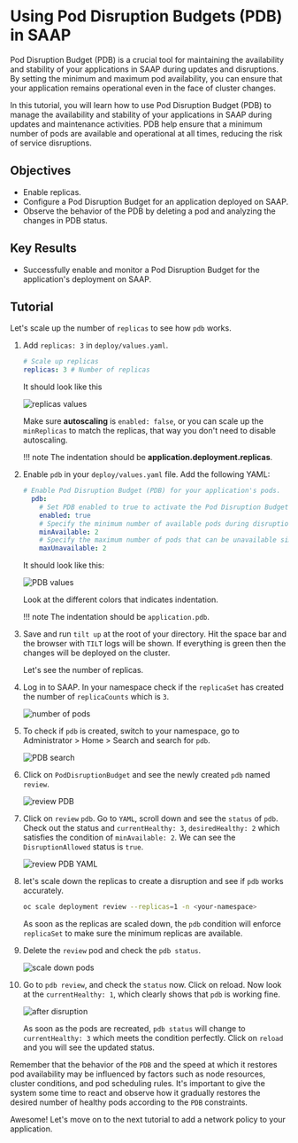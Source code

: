# Using Pod Disruption Budgets (PDB) in SAAP

Pod Disruption Budget (PDB) is a crucial tool for maintaining the availability and stability of your applications in SAAP during updates and disruptions. By setting the minimum and maximum pod availability, you can ensure that your application remains operational even in the face of cluster changes.

In this tutorial, you will learn how to use Pod Disruption Budget (PDB) to manage the availability and stability of your applications in SAAP during updates and maintenance activities. PDB help ensure that a minimum number of pods are available and operational at all times, reducing the risk of service disruptions.

## Objectives

- Enable replicas.
- Configure a Pod Disruption Budget for an application deployed on SAAP.
- Observe the behavior of the PDB by deleting a pod and analyzing the changes in PDB status.

## Key Results

- Successfully enable and monitor a Pod Disruption Budget for the application's deployment on SAAP.

## Tutorial

Let's scale up the number of `replicas` to see how `pdb` works.

1. Add `replicas: 3` in `deploy/values.yaml`.

    ```yaml
    # Scale up replicas
    replicas: 3 # Number of replicas
    ```

    It should look like this

    ![replicas values](images/replicas-values.png)

    Make sure **autoscaling** is `enabled: false`, or you can scale up the `minReplicas` to match the replicas, that way you don't need to disable autoscaling.

    !!! note
        The indentation should be **application.deployment.replicas**.

1. Enable `pdb` in your `deploy/values.yaml` file. Add the following YAML:

    ```yaml
    # Enable Pod Disruption Budget (PDB) for your application's pods.
      pdb:
        # Set PDB enabled to true to activate the Pod Disruption Budget.
        enabled: true
        # Specify the minimum number of available pods during disruptions. In this case, ensure at least 1 pod is available at all times.
        minAvailable: 2
        # Specify the maximum number of pods that can be unavailable simultaneously during disruptions
        maxUnavailable: 2
    ```

    It should look like this:

    ![PDB values](images/pdb-values.png)

    Look at the different colors that indicates indentation.

    !!! note
        The indentation should be `application.pdb`.

1. Save and run `tilt up` at the root of your directory. Hit the space bar and the browser with `TILT` logs will be shown. If everything is green then the changes will be deployed on the cluster.

    Let's see the number of replicas.

1. Log in to SAAP. In your namespace check if the `replicaSet` has created the number of `replicaCounts` which is `3`.

    ![number of pods](images/number-of-pods.png)

1. To check if `pdb` is created, switch to your namespace, go to Administrator > Home > Search and search for `pdb`.

    ![PDB search](images/search-pdb.png)

1. Click on `PodDisruptionBudget` and see the newly created `pdb` named `review`.

    ![review PDB](images/review-pdb.png)

1. Click on `review` `pdb`. Go to `YAML`, scroll down and see the `status` of `pdb`. Check out the status and `currentHealthy: 3`, `desiredHealthy: 2` which satisfies the condition of `minAvailable: 2`. We can see the `DisruptionAllowed` status is `true`.

    ![review PDB YAML](images/review-pdb-yaml.png)

1. let's scale down the replicas to create a disruption and see if `pdb` works accurately.

    ```sh
    oc scale deployment review --replicas=1 -n <your-namespace>
    ```

    As soon as the replicas are scaled down, the `pdb` condition will enforce `replicaSet` to make sure the minimum replicas are available.

1. Delete the `review` pod and check the `pdb status`.

    ![scale down pods](images/scale-down.png)

1. Go to `pdb review`, and check the `status` now. Click on reload. Now look at the `currentHealthy: 1`, which clearly shows that `pdb` is working fine.

    ![after disruption](images/after-disruption.png)

    As soon as the pods are recreated, `pdb status` will change to `currentHealthy: 3` which meets the condition perfectly. Click on `reload` and you will see the updated status.

Remember that the behavior of the `PDB` and the speed at which it restores pod availability may be influenced by factors such as node resources, cluster conditions, and pod scheduling rules. It's important to give the system some time to react and observe how it gradually restores the desired number of healthy pods according to the `PDB` constraints.

Awesome! Let's move on to the next tutorial to add a network policy to your application.
